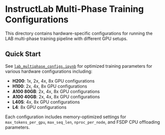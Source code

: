 # InstructLab Multi-Phase Training Configurations

This directory contains hardware-specific configurations for running the LAB multi-phase training pipeline with different GPU setups.

## Quick Start

See [`lab_multiphase_configs.ipynb`](./lab_multiphase_configs.ipynb) for optimized training parameters for various hardware configurations including:

- **H200**: 1x, 2x, 4x, 8x GPU configurations
- **H100**: 2x, 4x, 8x GPU configurations  
- **A100 80GB**: 2x, 4x, 8x GPU configurations
- **A100 40GB**: 2x, 4x, 8x GPU configurations
- **L40S**: 4x, 8x GPU configurations
- **L4**: 8x GPU configurations

Each configuration includes memory-optimized settings for `max_tokens_per_gpu`, `max_seq_len`, `nproc_per_node`, and FSDP CPU offloading parameters.